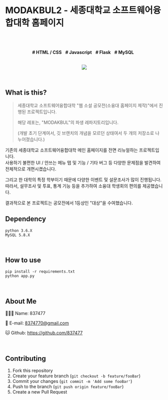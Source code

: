 # MODAKBUL2 - 세종대학교 소프트웨어융합대학 홈페이지
<br><br>

<div align=center>
    <strong># HTML / CSS</strong> &nbsp;
    <strong># Javascript</strong> &nbsp;    
    <strong># Flask</strong> &nbsp;
    <strong># MySQL</strong> &nbsp;
    <br><br>
    <p><img src="https://837477.github.io/portfolio/modakbul/img/logo.png"></p>
</div>
<br>

## What is this?
> 세종대학교 소프트웨어융합대학 "웹 소설 공모전(소융대 홈페이지 제작)"에서 진행된 프로젝트입니다.
> 
> 해당 레포는, "MODAKBUL"의 파생 레파지토리입니다.
> 
> (개발 초기 단계여서, 깃 브랜치의 개념을 모르던 상태여서 두 개의 저장소로 나누어졌습니다.)

기존의 세종대학교 소프트웨어융합대학 메인 홈페이지를 전면 리뉴얼하는 프로젝트입니다.<br>
사용하기 불편한 UI / 안쓰는 메뉴 탭 및 기능 / 기타 버그 등 다양한 문제점을 발견하여 전체적으로 개편시켰습니다.

그리고 한 대학의 특정 학부이기 때문에 다양한 이벤트 및 설문조사가 많이 진행됩니다.<br>
따라서, 설무조사 및 투표, 통계 기능 등을 추가하여 소융대 학생회의 편의를 제공했습니다.

결과적으로 본 프로젝트는 공모전에서 1등상인 "대상"을 수여했습니다.
<br>

## Dependency
```shell
python 3.6.X
MySQL 5.8.X
```
<br>

## How to use
```shell
pip install -r requirements.txt
python app.py
```
<br>

## About Me
🙋🏻‍♂️ Name: 837477

📧 E-mail: 8374770@gmail.com

🐱 Github: https://github.com/837477

<br>

## Contributing
1. Fork this repository
2. Create your feature branch (`git checkout -b feature/fooBar`)
3. Commit your changes (`git commit -m 'Add some fooBar'`)
4. Push to the branch (`git push origin feature/fooBar`)
5. Create a new Pull Request
